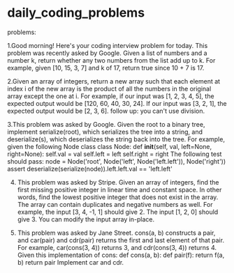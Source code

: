 # daily_coding_problems
problems:

1.Good morning! Here's your coding interview problem for today.
  This problem was recently asked by Google.
  Given a list of numbers and a number k, return whether any two numbers from the list add up to k.
  For example, given [10, 15, 3, 7] and k of 17, return true since 10 + 7 is 17.

2.Given an array of integers, return a new array such that each element at index i of the new array is
  the product of all the numbers in the original array except the one at i.
  For example, if our input was [1, 2, 3, 4, 5], the expected output would be [120, 60, 40, 30, 24].
  If our input was [3, 2, 1], the expected output would be [2, 3, 6]. follow up: you can't use division.
  
3.This problem was asked by Google.
Given the root to a binary tree, implement serialize(root), which serializes the tree into a string, and deserialize(s), which deserializes the string back into the tree.
For example, given the following Node class
class Node:
    def __init__(self, val, left=None, right=None):
        self.val = val
        self.left = left
        self.right = right
The following test should pass:
node = Node('root', Node('left', Node('left.left')), Node('right'))
assert deserialize(serialize(node)).left.left.val == 'left.left'

4. This problem was asked by Stripe.
   Given an array of integers, find the first missing positive integer in linear time and constant space. In other words, find the lowest positive integer that does not exist in      the array. The array can contain duplicates and negative numbers as well.
   For example, the input [3, 4, -1, 1] should give 2. The input [1, 2, 0] should give 3.
   You can modify the input array in-place.
   
   
5. This problem was asked by Jane Street.
   cons(a, b) constructs a pair, and car(pair) and cdr(pair) returns the first and last element of that pair. For example, car(cons(3, 4)) returns 3, and cdr(cons(3, 4)) returns 4. Given this implementation of cons:
def cons(a, b):
    def pair(f):
        return f(a, b)
    return pair
Implement car and cdr.
